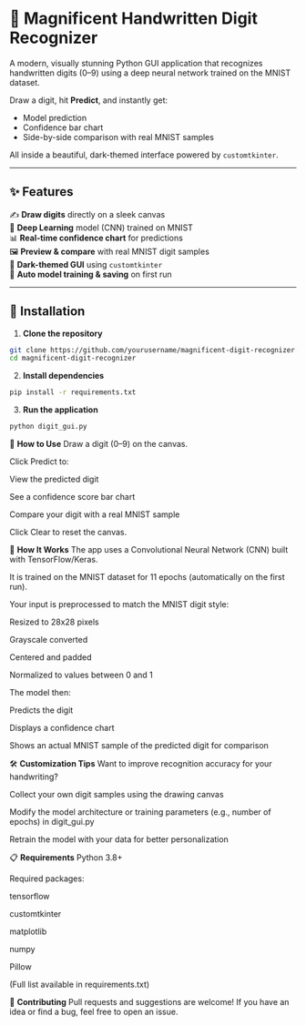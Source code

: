 # 🔢 Magnificent Handwritten Digit Recognizer

A modern, visually stunning Python GUI application that recognizes handwritten digits (0–9) using a deep neural network trained on the MNIST dataset.

Draw a digit, hit **Predict**, and instantly get:
- Model prediction
- Confidence bar chart
- Side-by-side comparison with real MNIST samples

All inside a beautiful, dark-themed interface powered by `customtkinter`.

---

## ✨ Features

✍️ **Draw digits** directly on a sleek canvas  
🤖 **Deep Learning** model (CNN) trained on MNIST  
📊 **Real-time confidence chart** for predictions  
🖼️ **Preview & compare** with real MNIST digit samples  
🌙 **Dark-themed GUI** using `customtkinter`  
💾 **Auto model training & saving** on first run

---

## 🚀 Installation

1. **Clone the repository**
```bash
git clone https://github.com/yourusername/magnificent-digit-recognizer.git
cd magnificent-digit-recognizer
```
2. **Install dependencies**
```bash
pip install -r requirements.txt
```
3. **Run the application**
```bash
python digit_gui.py
```

🎨 **How to Use**
Draw a digit (0–9) on the canvas.

Click Predict to:

View the predicted digit

See a confidence score bar chart

Compare your digit with a real MNIST sample

Click Clear to reset the canvas.

🧠 **How It Works**
The app uses a Convolutional Neural Network (CNN) built with TensorFlow/Keras.

It is trained on the MNIST dataset for 11 epochs (automatically on the first run).

Your input is preprocessed to match the MNIST digit style:

Resized to 28x28 pixels

Grayscale converted

Centered and padded

Normalized to values between 0 and 1

The model then:

Predicts the digit

Displays a confidence chart

Shows an actual MNIST sample of the predicted digit for comparison

🛠️ **Customization Tips**
Want to improve recognition accuracy for your handwriting?

Collect your own digit samples using the drawing canvas

Modify the model architecture or training parameters (e.g., number of epochs) in digit_gui.py

Retrain the model with your data for better personalization

📋 **Requirements**
Python 3.8+

Required packages:

tensorflow

customtkinter

matplotlib

numpy

Pillow

(Full list available in requirements.txt)

🤝 **Contributing**
Pull requests and suggestions are welcome!
If you have an idea or find a bug, feel free to open an issue.
